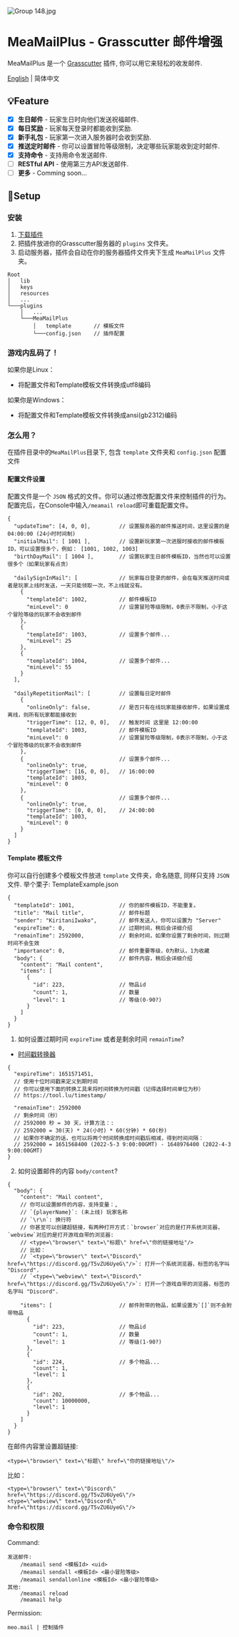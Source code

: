 ![Group 148.jpg](https://s2.loli.net/2022/05/03/5ZPG2neTlrMW6Az.jpg)
# MeaMailPlus - Grasscutter 邮件增强
MeaMailPlus 是一个 [Grasscutter](https://github.com/Grasscutters/Grasscutter) 插件, 你可以用它来轻松的收发邮件.

[English](./README.md) | 简体中文

## 💡Feature

- [x] **生日邮件**  - 玩家生日时向他们发送祝福邮件.
- [X] **每日奖励**  - 玩家每天登录时都能收到奖励.
- [X] **新手礼包**  - 玩家第一次进入服务器时会收到奖励.
- [X] **推送定时邮件**  - 你可以设置冒险等级限制，决定哪些玩家能收到定时邮件.
- [X] **支持命令**  - 支持用命令发送邮件.
- [ ] **RESTful API**  - 使用第三方API发送邮件.
- [ ] **更多**  - Comming soon...

## 🍗Setup
### 安装
1. [下载插件](https://github.com/Coooookies/Grasscutter-MeaMailPlus/releases)
2. 把插件放进你的Grasscutter服务器的 `plugins` 文件夹。
3. 启动服务器，插件会自动在你的服务器插件文件夹下生成 `MeaMailPlus` 文件夹。
```
Root
│   lib
│   keys
│   resources
│   ...
└───plugins
    │   ...
    └───MeaMailPlus
        │   template       // 模板文件
        └───config.json    // 插件配置
```
### 游戏内乱码了！
如果你是Linux：
- 将配置文件和Template模板文件转换成utf8编码

如果你是Windows：
- 将配置文件和Template模板文件转换成ansi(gb2312)编码
### 怎么用？

在插件目录中的`MeaMailPlus`目录下, 包含 `template` 文件夹和 `config.json` 配置文件
#### 配置文件设置
配置文件是一个 `JSON` 格式的文件。你可以通过修改配置文件来控制插件的行为。
配置完后，在Console中输入`/meamail reload`即可重载配置文件。
```
{
  "updateTime": [4, 0, 0],         // 设置服务器的邮件推送时间，这里设置的是 04:00:00 (24小时时间制)
  "initialMail": [ 1001 ],         // 设置新玩家第一次进服时接收的邮件模板ID，可以设置很多个，例如： [1001, 1002, 1003]
  "birthDayMail": [ 1004 ],        // 设置玩家生日邮件模板ID，当然也可以设置很多个（如果玩家有点贪）
  
  "dailySignInMail": [             // 玩家每日登录的邮件，会在每天推送时间或者是玩家上线时发送，一天只能领取一次，不上线就没有。
    {
      "templateId": 1002,          // 邮件模板ID
      "minLevel": 0                // 设置冒险等级限制，0表示不限制，小于这个冒险等级的玩家不会收到邮件
    },
    {
      "templateId": 1003,          // 设置多个邮件...
      "minLevel": 25                
    },
    {
      "templateId": 1004,          // 设置多个邮件...
      "minLevel": 55                
    }
  ],
  
  "dailyRepetitionMail": [         // 设置每日定时邮件
    {
      "onlineOnly": false,         // 是否只有在线玩家能接收邮件，如果设置成离线，则所有玩家都能接收到
      "triggerTime": [12, 0, 0],   // 触发时间 这里是 12:00:00
      "templateId": 1003,          // 邮件模板ID
      "minLevel": 0                // 设置冒险等级限制，0表示不限制，小于这个冒险等级的玩家不会收到邮件
    },
    {                              // 设置多个邮件...
      "onlineOnly": true,
      "triggerTime": [16, 0, 0],   // 16:00:00
      "templateId": 1003,
      "minLevel": 0
    },
    {                              // 设置多个邮件...
      "onlineOnly": true,
      "triggerTime": [0, 0, 0],    // 24:00:00
      "templateId": 1003,
      "minLevel": 0
    }
  ]
}
```
#### Template 模板文件
你可以自行创建多个模板文件放进 `template` 文件夹，命名随意, 同样只支持 `JSON`文件.
举个栗子:
TemplateExample.json
```
{
  "templateId": 1001,              // 你的邮件模板ID，不能重复。
  "title": "Mail title",           // 邮件标题
  "sender": "KiritaniIwako",       // 邮件发送人，你可以设置为 "Server"
  "expireTime": 0,                 // 过期时间，稍后会详细介绍
  "remainTime": 2592000,           // 剩余时间，如果你设置了剩余时间，则过期时间不会生效
  "importance": 0,                 // 邮件重要等级，0为默认，1为收藏
  "body": {                        // 邮件内容，稍后会详细介绍
    "content": "Mail content",
    "items": [
      {
        "id": 223,                 // 物品id
        "count": 1,                // 数量
        "level": 1                 // 等级(0-90?)
      }
    ]
  }
}
```
1. 如何设置过期时间 `expireTime` 或者是剩余时间 `remainTime`?
- [时间戳转换器](https://tool.lu/timestamp/)
```
{
  "expireTime": 1651571451,
  // 使用十位时间戳来定义到期时间
  // 你可以使用下面的转换工具来将时间转换为时间戳（记得选择时间单位为秒）
  // https://tool.lu/timestamp/
  
  "remainTime": 2592000
  // 剩余时间（秒）
  // 2592000 秒 = 30 天，计算方法：: 
  // 2592000 = 30(天) * 24(小时) * 60(分钟) * 60(秒)
  // 如果你不确定的话，也可以将两个时间转换成时间戳后相减，得到时间间隔：
  // 2592000 = 1651568400 (2022-5-3 9:00:00GMT) - 1648976400 (2022-4-3 9:00:00GMT)
}
```

2. 如何设置邮件的内容 `body/content`?
```
{
  "body": {
    "content": "Mail content",
    // 你可以设置邮件的内容，支持变量：, 
    // `{playerName}`: (未上线) 玩家名称
    // `\r\n`: 换行符
    // 你甚至可以创建超链接，有两种打开方式：`browser`对应的是打开系统浏览器，`webview`对应的是打开游戏自带的浏览器:
    // <type=\"browser\" text=\"标题\" href=\"你的链接地址"/>
    // 比如：
    // `<type=\"browser\" text=\"Discord\" href=\"https://discord.gg/T5vZU6UyeG\"/>`: 打开一个系统浏览器，标签的名字叫 "Discord".
    // `<type=\"webview\" text=\"Discord\" href=\"https://discord.gg/T5vZU6UyeG\"/>`: 打开一个游戏自带的浏览器，标签的名字叫 "Discord".
    
    "items": [                     // 邮件附带的物品，如果设置为`[]`则不会附带物品
      {
        "id": 223,                 // 物品id
        "count": 1,                // 数量
        "level": 1                 // 等级(1-90?)
      },
      {
        "id": 224,                 // 多个物品...
        "count": 1,
        "level": 1
      },
      {
        "id": 202,                 // 多个物品...
        "count": 10000000,
        "level": 1
      }
    ]
  }
}
```

在邮件内容里设置超链接:
```
<type=\"browser\" text=\"标题\" href=\"你的链接地址\"/>
```
比如：
```
<type=\"browser\" text=\"Discord\" href=\"https://discord.gg/T5vZU6UyeG\"/>
<type=\"webview\" text=\"Discord\" href=\"https://discord.gg/T5vZU6UyeG\"/>
```

### 命令和权限
Command:
```
发送邮件:
    /meamail send <模板Id> <uid>
    /meamail sendall <模板Id> <最小冒险等级>
    /meamail sendallonline <模板Id> <最小冒险等级>
其他:
    /meamail reload
    /meamail help
```

Permission:
```
meo.mail | 控制插件
```